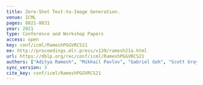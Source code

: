 ```yaml
---
title: Zero-Shot Text-to-Image Generation.
venue: ICML
pages: 8821-8831
year: 2021
type: Conference and Workshop Papers
access: open
key: conf/icml/RameshPGGVRCS21
ee: http://proceedings.mlr.press/v139/ramesh21a.html
url: https://dblp.org/rec/conf/icml/RameshPGGVRCS21
authors: ["Aditya Ramesh", "Mikhail Pavlov", "Gabriel Goh", "Scott Gray", "Chelsea Voss", "Alec Radford", "Mark Chen", "Ilya Sutskever"]
sync_version: 3
cite_key: conf/icml/RameshPGGVRCS21
---
```

